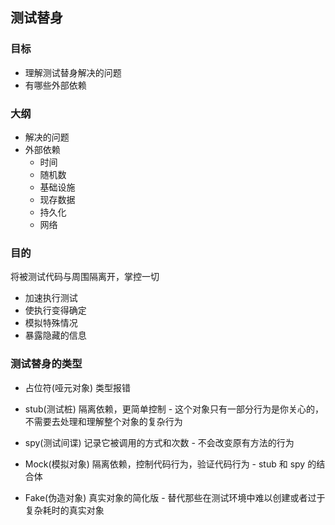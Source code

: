 ## 测试替身

### 目标

- 理解测试替身解决的问题
- 有哪些外部依赖

### 大纲

- 解决的问题
- 外部依赖
  - 时间
  - 随机数
  - 基础设施
  - 现存数据
  - 持久化
  - 网络

### 目的

将被测试代码与周围隔离开，掌控一切

- 加速执行测试
- 使执行变得确定
- 模拟特殊情况
- 暴露隐藏的信息

### 测试替身的类型

- 占位符(哑元对象)
  类型报错

- stub(测试桩)
  隔离依赖，更简单控制 - 这个对象只有一部分行为是你关心的，不需要去处理和理解整个对象的复杂行为

- spy(测试间谍)
  记录它被调用的方式和次数 - 不会改变原有方法的行为

- Mock(模拟对象)
  隔离依赖，控制代码行为，验证代码行为 - stub 和 spy 的结合体

- Fake(伪造对象)
  真实对象的简化版 - 替代那些在测试环境中难以创建或者过于复杂耗时的真实对象
